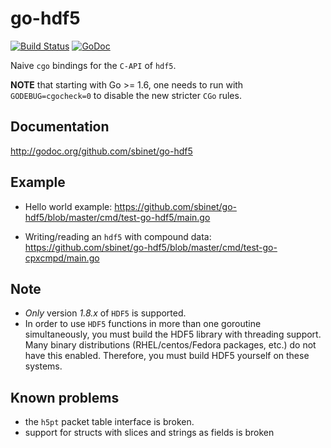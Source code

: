 go-hdf5
=======
[![Build Status](https://secure.travis-ci.org/sbinet/go-hdf5.png)](http://travis-ci.org/sbinet/go-hdf5)
[![GoDoc](https://godoc.org/github.com/sbinet/go-hdf5?status.svg)](https://godoc.org/github.com/sbinet/go-hdf5)

Naive ``cgo`` bindings for the ``C-API`` of ``hdf5``.

**NOTE** that starting with Go >= 1.6, one needs to run with `GODEBUG=cgocheck=0` to disable the new stricter `CGo` rules.

Documentation
-------------

http://godoc.org/github.com/sbinet/go-hdf5

Example
-------

- Hello world example: https://github.com/sbinet/go-hdf5/blob/master/cmd/test-go-hdf5/main.go

- Writing/reading an ``hdf5`` with compound data: https://github.com/sbinet/go-hdf5/blob/master/cmd/test-go-cpxcmpd/main.go

Note
----

- *Only* version *1.8.x* of ``HDF5`` is supported.
- In order to use ``HDF5`` functions in more than one goroutine simultaneously, you must build the HDF5 library with threading support. Many binary distributions (RHEL/centos/Fedora packages, etc.) do not have this enabled. Therefore, you must build HDF5 yourself on these systems.


Known problems
--------------

- the ``h5pt`` packet table interface is broken.
- support for structs with slices and strings as fields is broken

